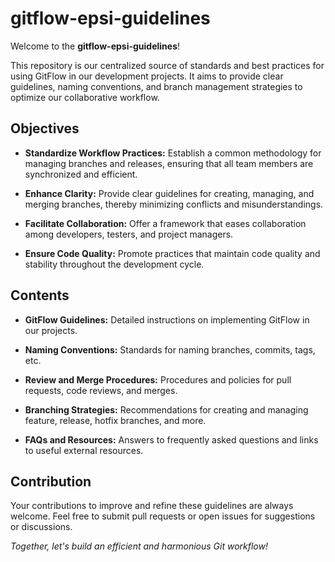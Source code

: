 # gitflow-epsi-guidelines

Welcome to the **gitflow-epsi-guidelines**!

This repository is our centralized source of standards and best practices for using GitFlow in our development projects. It aims to provide clear guidelines, naming conventions, and branch management strategies to optimize our collaborative workflow.

## Objectives

- **Standardize Workflow Practices:** Establish a common methodology for managing branches and releases, ensuring that all team members are synchronized and efficient.

- **Enhance Clarity:** Provide clear guidelines for creating, managing, and merging branches, thereby minimizing conflicts and misunderstandings.

- **Facilitate Collaboration:** Offer a framework that eases collaboration among developers, testers, and project managers.

- **Ensure Code Quality:** Promote practices that maintain code quality and stability throughout the development cycle.

## Contents

- **GitFlow Guidelines:** Detailed instructions on implementing GitFlow in our projects.

- **Naming Conventions:** Standards for naming branches, commits, tags, etc.

- **Review and Merge Procedures:** Procedures and policies for pull requests, code reviews, and merges.

- **Branching Strategies:** Recommendations for creating and managing feature, release, hotfix branches, and more.

- **FAQs and Resources:** Answers to frequently asked questions and links to useful external resources.

## Contribution

Your contributions to improve and refine these guidelines are always welcome. Feel free to submit pull requests or open issues for suggestions or discussions.

*Together, let's build an efficient and harmonious Git workflow!*
